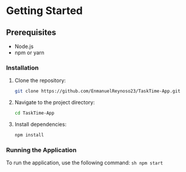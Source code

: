 
# Getting Started

## Prerequisites

- Node.js
- npm or yarn

### Installation

1. Clone the repository:

    ```sh
    git clone https://github.com/EnmanuelReynoso23/TaskTime-App.git
    ```

2. Navigate to the project directory:

    ```sh
    cd TaskTime-App
    ```

3. Install dependencies:

    ```sh
    npm install
    ```

### Running the Application

To run the application, use the following command:
    ```sh
    npm start
    ```
